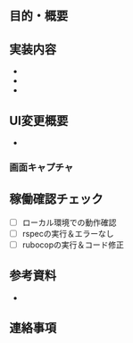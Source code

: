 
## 目的・概要
<!--  プルリクエストの目的・概要を記載  -->

## 実装内容
<!-- 実装の技術的な内容を箇条書きで記載 -->
- 
-
-

## UI変更概要
<!-- UIの変更内容を大まかに記載 -->
- 

### 画面キャプチャ
<!-- UIの変更後の画像を入れる（UIに変更があった場合） -->

## 稼働確認チェック
- [ ] ローカル環境での動作確認
- [ ] rspecの実行＆エラーなし
- [ ] rubocopの実行＆コード修正

## 参考資料
- 

## 連絡事項
<!-- 本プルリク反映後に運用変更が必要になる場合など記載 -->

